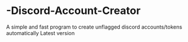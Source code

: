 # -Discord-Account-Creator
A simple and fast program to create unflagged discord accounts/tokens automatically Latest version
